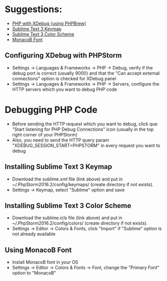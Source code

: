 # Suggestions:
- [PHP with XDebug (using PHPBrew)](Development/languages/php/PHPBrew.md)
- [Sublime Text 3 Keymap](Development/editors/phpstorm/keymaps/Sublime.xml)
- [Sublime Text 3 Color Scheme](Development/editors/phpstorm/colors/Sublime.icls)
- [MonacoB Font](https://github.com/vjpr/monaco-bold)

## Configuring XDebug with PHPStorm
- Settings -> Languages & Frameworks -> PHP -> Debug, verify if the debug port is correct (usually 9000) and that the "Can accept external connections" option is checked for XDebug panel
- Settings -> Languages & Frameworks -> PHP -> Servers, configure the HTTP servers which you want to debug PHP code

# Debugging PHP Code
- Before sending the HTTP request which you want to debug, click que "Start listening for PHP Debug Connections" icon (usually in the top right corner of your PHPStorm)
- Also, you need to send the HTTP query param "XDEBUG_SESSION_START=PHPSTORM" in every request you want to debug

## Installing Sublime Text 3 Keymap
- Download the sublime.xml file (link above) and put in ~/.PhpStorm2016.2/config/keymaps/ (create directory if not exists).
- Settings -> Keymap, select "Sublime" option and save

## Installing Sublime Text 3 Color Scheme
- Download the sublime.icls file (link above) and put in ~/.PhpStorm2016.2/config/colors/ (create directory if not exists).
- Settings -> Editor -> Colors & Fonts, click "Import" if "Sublime" option is not already available

## Using MonacoB Font
- Install MonacoB font in your OS
- Settings -> Editor -> Colors & Fonts -> Font, change the "Primary Font" option to "MonacoB"